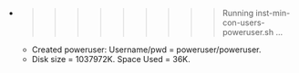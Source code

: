 * >>>>>>>>> Running inst-min-con-users-poweruser.sh ...
  * Created poweruser: Username/pwd = poweruser/poweruser.
  * Disk size = 1037972K. Space Used = 36K.

